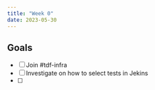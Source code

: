 ```yaml
---
title: "Week 0"
date: 2023-05-30
---
```


## Goals
- [ ] Join #tdf-infra
- [ ] Investigate on how to select tests in Jekins
- [ ] 